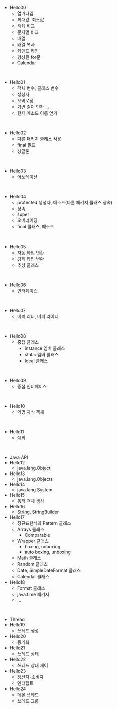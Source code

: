 - Hello00
    - 열거타입
    - 최대값, 최소값
    - 객체 비교
    - 문자열 비교
    - 배열
    - 배열 복사
    - 커맨드 라인
    - 향상된 for문
    - Calendar

<br>

- Hello01
    - 객체 변수, 클래스 변수
    - 생성자
    - 오버로딩
    - 가변 길이 인자 ...
    - 현재 메소드 이름 얻기

<br>

- Hello02
    - 다른 패키지 클래스 사용
    - final 필드
    - 싱글톤

<br>

- Hello03
    - 어노테이션

<br>

- Hello04
    - protected 생성자, 메소드(다른 패키지 클래스 상속)
    - 상속
    - super
    - 오버라이딩
    - final 클래스, 메소드

<br>    

- Hello05
    - 자동 타입 변환
    - 강제 타입 변환
    - 추상 클래스
    
<br>

- Hello06
    - 인터페이스
    
<br>

- Hello07
    - 버퍼 리더, 버퍼 라이터

<br>

- Hello08
    - 중첩 클래스
        - instance 멤버 클래스
        - static 멤버 클래스
        - local 클래스
    
<br>

- Hello09
    - 중첩 인터페이스

<br>

- Hello10
    - 익명 자식 객체

<br>

- Hello11
    - 예외

<br>

- Java API
- Hello12
    - java.lang.Object
- Hello13
    - java.lang.Objects
- Hello14
    - java.lang.System
- Hello15
    - 동적 객체 생성
- Hello16
    - String, StringBuilder
- Hello17
    - 정규표현식과 Pattern 클래스
    - Arrays 클래스
        - Comparable
    - Wrapper 클래스
        - boxing, unboxing
        - auto boxing, unboxing
    - Math 클래스
    - Random 클래스
    - Date, SimpleDateFormat 클래스
    - Calendar 클래스
- Hello18
    - Format 클래스
    - java.time 패키지
    - ...

<br>

- Thread
- Hello19
    - 쓰레드 생성
- Hello20
    - 동기화
- Hello21
    - 쓰레드 상태
- Hello22 
    - 쓰레드 상태 제어
- Hello23
    - 생산자-소비자
    - 인터럽트
- Hello24
    - 데몬 쓰레드
    - 쓰레드 그룹